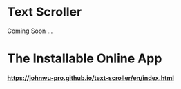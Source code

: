 # Text Scroller

Coming Soon ...

# The Installable Online App
#### https://johnwu-pro.github.io/text-scroller/en/index.html
